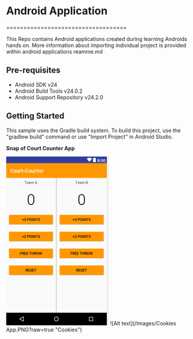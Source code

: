# Android Application
===================================

This Repo contains Android applications created during learning Androids hands on. 
More information about importing individual project is provided within android applications reamme.md

Pre-requisites
--------------

- Android SDK v24
- Android Build Tools v24.0.2
- Android Support Repository v24.2.0

Getting Started
---------------

This sample uses the Gradle build system. To build this project, use the
"gradlew build" command or use "Import Project" in Android Studio.


**Snap of Court Counter App**

![Alt text](/Images/Score-App.PNG?raw=true "Court Counter")
![Alt text](/Images/Cookies App.PNG?raw=true "Cookies")
